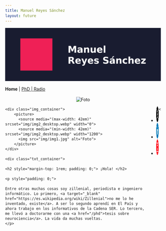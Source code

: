 ```yaml
---
title: Manuel Reyes Sánchez
layout: future
---
```


<picture>
  <source media="(max-width: 42em)" srcset="resources/banner_web_phone.png">
  <source media="(min-width: 42em)" srcset="resources/banner_web_desktop.png">
  <img src="resources/banner_web_phone.png" alt="Banner">
</picture>

<a class="btnmenu" style="font-weight: bold;">Home</a> | <a class="btnmenu" href="/phd">PhD | <a class="btnmenu" href="/radio">Radio</a>

<h2 style="margin-top: 1rem;"></h2>

<center><picture>
  <source media="(max-width: 42em)" srcset="img/img2_phone.webp" width="1800">
  <source media="(min-width: 42em)" srcset="img/img2_phone.webp" width="0">
  <img src="img/img1.jpg" alt="Foto">
</picture></center>

<div style="display: flex; justify-content: space-around;">

    <div class="img_container">
        <picture>
          <source media="(max-width: 42em)" srcset="img/img2_desktop.webp" width="0">
          <source media="(min-width: 42em)" srcset="img/img2_desktop.webp" width="1200">
          <img src="img/img1.jpg" alt="Foto">
        </picture>
    </div>
    
    <div class="txt_container">
    
    <h2 style="margin-top: 1rem; padding: 0;"> ¡Hola! </h2>
    
    <p style="padding: 0;">
    
    Entre otras muchas cosas soy zillenial, periodista e ingeniero informático. Lo primero, <a target="_blank" href="https://es.wikipedia.org/wiki/Zillenial">no me lo he inventado, existe</a>. A ser lo segundo aprendí en El País y ahora trabajo en los informativos de la Cadena SER. Lo tercero, me llevó a doctorarme con una <a href="/phd">tesis sobre neurociencia</a>. La vida da muchas vueltas.
    </p>
    
<ul class="nav2">

<li>
	<a href="https://twitter.com/manuresan" target="_blank"> <img src="resources/twitterx.png" alt="Twitter" height="50" width="50"> </a>
</li>

<li>
	<a href="https://linkedin.com/in/manuelrs" target="_blank"> <img src="resources/linkedin.png" alt="Linkedin" height="50" width="50"> </a>
</li>

<li>
	<a href="https://instagram.com/manu.resan" target="_blank"> <img src="resources/instagram4.png" alt="Instagram" height="50" width="50"> </a>
</li>

</ul>

    </div>
</div>
